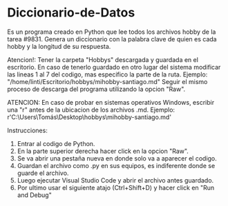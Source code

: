 # Diccionario-de-Datos
Es un programa creado en Python que lee todos los archivos hobby de la tarea #9831. Genera un diccionario con la palabra clave de quien es cada hobby y la longitud de su respuesta.

Atencion!: Tener la carpeta "Hobbys" descargada y guardada en el escritorio. En caso de tenerlo guardado en otro lugar del sistema modificar las lineas 1 al 7 del codigo, mas especifico la parte de la ruta. Ejemplo: "/home/linti/Escritorio/hobbys/mihobby-santiago.md"
Seguir el mismo proceso de descarga del programa utilizando la opcion "Raw".

ATENCION: En caso de probar en sistemas operativos Windows, escribir una "r" antes de la ubicacion de los archivos .md. Ejemplo: r'C:\Users\Tomás\Desktop\hobbys\mihobby-santiago.md'

Instrucciones:
1. Entrar al codigo de Python.
2. En la parte superior derecha hacer click en la opcion "Raw".
3. Se va abrir una pestaña nueva en donde solo va a aparecer el codigo.
4. Guardan el archivo como .py en sus equipos, es indiferente donde se guarde el archivo.
5. Luego ejecutar Visual Studio Code y abrir el archivo antes guardado.
6. Por ultimo usar el siguiente atajo (Ctrl+Shift+D) y hacer click en "Run and Debug" 
